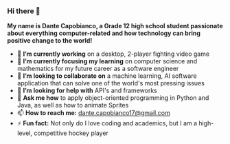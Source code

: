 ### Hi there 👋

**My name is Dante Capobianco, a Grade 12 high school student passionate about everything computer-related and how technology can bring positive change to the world!**

- 🔭 **I’m currently working** on a desktop, 2-player fighting video game
- 🌱 **I’m currently focusing my learning** on computer science and mathematics for my future career as a software engineer
- 👯 **I’m looking to collaborate on** a machine learning, AI software application that can solve one of the world's most pressing issues
- 🤔 **I’m looking for help with** API's and frameworks
- 💬 **Ask me how** to apply object-oriented programming in Python and Java, as well as how to animate Sprites
- 📫 **How to reach me:** dante.capobianco17@gmail.com
- ⚡ **Fun fact:** Not only do I love coding and academics, but I am a high-level, competitive hockey player
